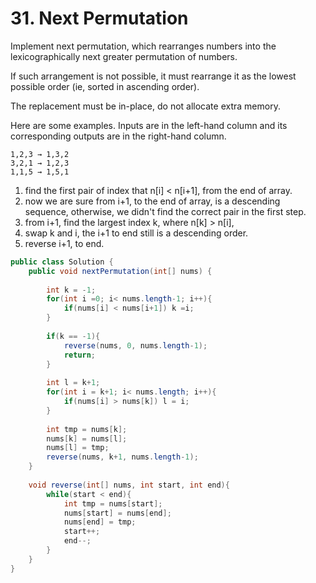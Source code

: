 # 31. Next Permutation

Implement next permutation, which rearranges numbers into the lexicographically next greater permutation of numbers.

If such arrangement is not possible, it must rearrange it as the lowest possible order (ie, sorted in ascending order).

The replacement must be in-place, do not allocate extra memory.

Here are some examples. Inputs are in the left-hand column and its corresponding outputs are in the right-hand column.

```
1,2,3 → 1,3,2
3,2,1 → 1,2,3
1,1,5 → 1,5,1
```

1. find the first pair of index that n[i] < n[i+1], from the end of array.
2. now we are sure from i+1, to the end of array, is a descending sequence, otherwise, we didn't find the correct pair in the first step.
3. from i+1, find the largest index k, where n[k] > n[i],
4. swap k and i, the i+1 to end still is a descending order.
5.  reverse i+1, to end.

```java
public class Solution {
    public void nextPermutation(int[] nums) {
        
        int k = -1;
        for(int i =0; i< nums.length-1; i++){
            if(nums[i] < nums[i+1]) k =i; 
        }
        
        if(k == -1){
            reverse(nums, 0, nums.length-1);
            return;
        }
        
        int l = k+1;
        for(int i = k+1; i< nums.length; i++){
            if(nums[i] > nums[k]) l = i;
        }
        
        int tmp = nums[k];
        nums[k] = nums[l];
        nums[l] = tmp;
        reverse(nums, k+1, nums.length-1);
    }
    
    void reverse(int[] nums, int start, int end){
        while(start < end){
            int tmp = nums[start];
            nums[start] = nums[end];
            nums[end] = tmp;
            start++;
            end--;
        }
    }
}
```